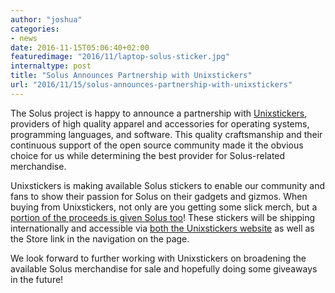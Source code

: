 ```yaml
---
author: "joshua"
categories:
- news
date: 2016-11-15T05:06:40+02:00
featuredimage: "2016/11/laptop-solus-sticker.jpg"
internaltype: post
title: "Solus Announces Partnership with Unixstickers"
url: "2016/11/15/solus-announces-partnership-with-unixstickers"
---
```


The Solus project is happy to announce a partnership with [Unixstickers](https://unixstickers.com), providers of high quality apparel and accessories for operating systems, programming languages, and software. 
This quality craftsmanship and their continuous support of the open source community made it the obvious choice for us while determining the best provider for Solus-related merchandise.
<!-- more -->

Unixstickers is making available Solus stickers to enable our community and fans to show their passion for Solus on their gadgets and gizmos. When buying from Unixstickers, not only are you getting some 
slick merch, but a [portion of the proceeds is given Solus too](https://www.unixstickers.com/donations/2016/3)! These stickers will be shipping internationally and accessible via 
[both the Unixstickers website](http://www.unixstickers.com/stickers/software_stickers/solus-linux-shaped-sticker) as well as the Store link in the navigation on the page.

We look forward to further working with Unixstickers on broadening the available Solus merchandise for sale and hopefully doing some giveaways in the future!